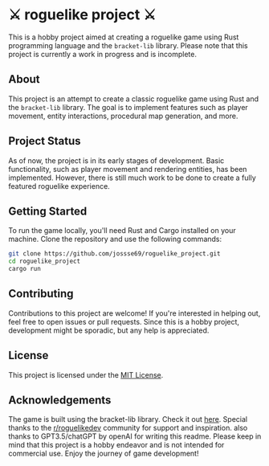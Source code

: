 # ⚔ roguelike project ⚔

This is a hobby project aimed at creating a roguelike game using Rust programming language and the `bracket-lib` library. Please note that this project is currently a work in progress and is incomplete.

## About

This project is an attempt to create a classic roguelike game using Rust and the `bracket-lib` library. The goal is to implement features such as player movement, entity interactions, procedural map generation, and more.

## Project Status

As of now, the project is in its early stages of development. Basic functionality, such as player movement and rendering entities, has been implemented. However, there is still much work to be done to create a fully featured roguelike experience.

## Getting Started

To run the game locally, you'll need Rust and Cargo installed on your machine. Clone the repository and use the following commands:

```bash
git clone https://github.com/jossse69/roguelike_project.git
cd roguelike_project
cargo run
```
## Contributing
Contributions to this project are welcome! If you're interested in helping out, feel free to open issues or pull requests. Since this is a hobby project, development might be sporadic, but any help is appreciated.

## License
This project is licensed under the [MIT License](https://github.com/jossse69/roguelike_project/blob/main/LICENSE).

## Acknowledgements
The game is built using the bracket-lib library. Check it out [here](https://github.com/amethyst/bracket-lib).
Special thanks to the [r/roguelikedev](https://www.reddit.com/r/roguelikedev/) community for support and inspiration.
also thanks to GPT3.5/chatGPT by openAI for writing this readme.
Please keep in mind that this project is a hobby endeavor and is not intended for commercial use. Enjoy the journey of game development!